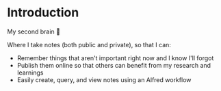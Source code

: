 # Introduction

My second brain 🧠

Where I take notes (both public and private), so that I can:

- Remember things that aren't important right now and I know I'll forgot
- Publish them online so that others can benefit from my research and learnings
- Easily create, query, and view notes using an Alfred workflow
